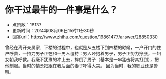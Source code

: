 # 你干过最牛的一件事是什么？
- 点赞数：16137
- 更新时间：2014年08月06日15时11分30秒
- 回答url：https://www.zhihu.com/question/19861477/answer/28850330
<body>
 <p data-pid="NWx0Opu-">曾经在离开亲属家，下楼的过程中，也就是从五楼下到四楼的时候，一户开门的住户呼救，一持刀男子正在和一男人僵持：男人环抱着男子，男子正努力挣脱，一妇女朝我呼救。我毫不犹豫的冲上去，摔倒了男子（基本是一串猛击将其打到），把他制服。当时的情景把跟在我后面的妻子吓得大哭。 因为当时，我的职业还是警察。</p>
</body>